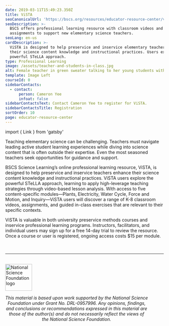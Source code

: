 ```yaml
---
date: 2019-03-11T15:49:23.350Z
title: ViSTA
seoCanonicalUrl: 'https://bscs.org/resources/educator-resource-center/vista'
seoDescription: >-
  BSCS offers professional learning resource with classroom videos and
  assignments to support new elementary science teachers.
seoLang: en-us
cardDescription: >-
  ViSTA is designed to help preservice and inservice elementary teachers enhance
  their science content knowledge and instructional practices. Users explore the
  powerful STeLLA approach.
type: Professional Learning
image: /assets/teacher-and-students-in-class.jpg
alt: Female teacher in green sweater talking to her young students with two men filming her teach.
template: Image Left
courseId: 0
sidebarContacts:
  - contact:
      person: Cameron Yee
      infoat: false
sidebarContactsText: Contact Cameron Yee to register for ViSTA.
sidebarContactsTitle: Registration
sortOrder: 10
page: educator-resource-center
---
```


import { Link } from 'gatsby'

Teaching elementary science can be challenging. Teachers must navigate leading active student learning experiences while diving into science content that is often outside their expertise. Even the most seasoned teachers seek opportunities for guidance and support.

BSCS Science Learning’s online professional learning resource, ViSTA, is designed to help preservice and inservice teachers enhance their science content knowledge and instructional practices. ViSTA users explore the powerful <Link to="/our-work/rd-programs/stella-science-teachers-learning-from-lesson-analysis">STeLLA</Link> approach, learning to apply high-leverage teaching strategies through video-based lesson analysis. With access to five content-specific modules—Plants, Electricity, Water Cycle, Force and Motion, and Inquiry—ViSTA users will discover a range of K-8 classroom videos, assignments, and guided in-class exercises that are relevant to their specific contexts.

ViSTA is valuable in both university preservice methods courses and inservice professional learning programs. Instructors, facilitators, and individual users may sign up for a free 14-day trial to review the resource. Once a course or user is registered, ongoing access costs $15 per module.

<hr style="margin-top: 3rem; margin-bottom: 2rem;" />
<div class="d-flex justify-content-center">
  <div style="width: 90%;">
    <a href="https://www.nsf.gov" target="_blank" rel="noopener noreferrer">
      <img src="/assets/nsf_logo.svg" alt="National Science Foundation logo" style="height: 85px;" class="mx-auto d-block mb-4" />
    </a>
    <p style="font-style: italic; text-align: center;">
      This material is based upon work supported by the National Science Foundation under Grant No. DRL-0957996. Any opinions, findings, and conclusions or recommendations expressed in this material are those of the author(s) and do not necessarily reflect the views of the National Science Foundation.
    </p>
  </div>
</div>

